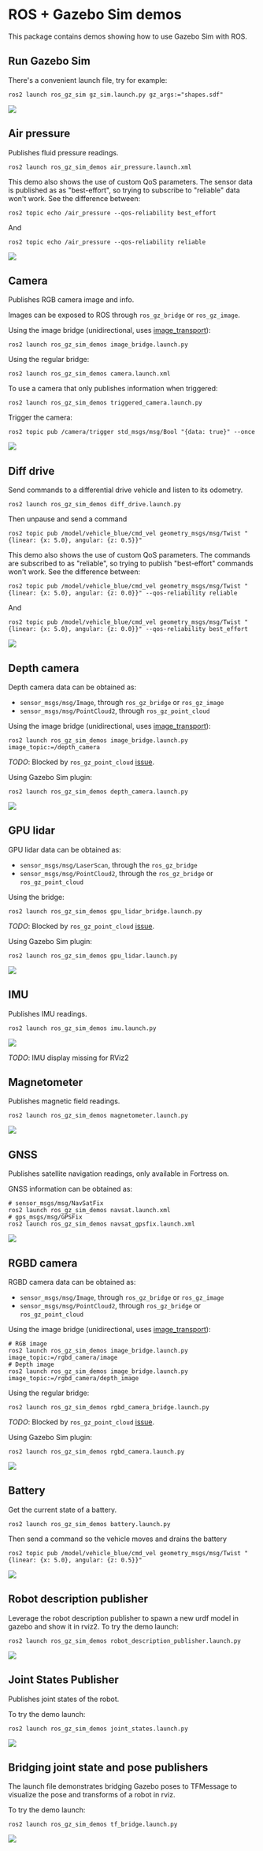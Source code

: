 # ROS + Gazebo Sim demos

This package contains demos showing how to use Gazebo Sim with ROS.

## Run Gazebo Sim

There's a convenient launch file, try for example:

    ros2 launch ros_gz_sim gz_sim.launch.py gz_args:="shapes.sdf"

![](images/shapes_demo.png)

## Air pressure

Publishes fluid pressure readings.

    ros2 launch ros_gz_sim_demos air_pressure.launch.xml

This demo also shows the use of custom QoS parameters. The sensor data is
published as as "best-effort", so trying to subscribe to "reliable" data won't
work. See the difference between:

    ros2 topic echo /air_pressure --qos-reliability best_effort

And

    ros2 topic echo /air_pressure --qos-reliability reliable

![](images/air_pressure_demo.png)

## Camera

Publishes RGB camera image and info.

Images can be exposed to ROS through `ros_gz_bridge` or `ros_gz_image`.

Using the image bridge (unidirectional, uses [image_transport](http://wiki.ros.org/image_transport)):

    ros2 launch ros_gz_sim_demos image_bridge.launch.py

Using the regular bridge:

    ros2 launch ros_gz_sim_demos camera.launch.xml

To use a camera that only publishes information when triggered:

    ros2 launch ros_gz_sim_demos triggered_camera.launch.py

Trigger the camera:

    ros2 topic pub /camera/trigger std_msgs/msg/Bool "{data: true}" --once

![](images/camera_demo.png)

## Diff drive

Send commands to a differential drive vehicle and listen to its odometry.

    ros2 launch ros_gz_sim_demos diff_drive.launch.py

Then unpause and send a command

    ros2 topic pub /model/vehicle_blue/cmd_vel geometry_msgs/msg/Twist "{linear: {x: 5.0}, angular: {z: 0.5}}"

This demo also shows the use of custom QoS parameters. The commands are
subscribed to as "reliable", so trying to publish "best-effort" commands
won't work. See the difference between:

    ros2 topic pub /model/vehicle_blue/cmd_vel geometry_msgs/msg/Twist "{linear: {x: 5.0}, angular: {z: 0.0}}" --qos-reliability reliable

And

    ros2 topic pub /model/vehicle_blue/cmd_vel geometry_msgs/msg/Twist "{linear: {x: 5.0}, angular: {z: 0.0}}" --qos-reliability best_effort

![](images/diff_drive_demo.png)

## Depth camera

Depth camera data can be obtained as:

* `sensor_msgs/msg/Image`, through `ros_gz_bridge` or `ros_gz_image`
* `sensor_msgs/msg/PointCloud2`, through `ros_gz_point_cloud`

Using the image bridge (unidirectional, uses [image_transport](http://wiki.ros.org/image_transport)):

    ros2 launch ros_gz_sim_demos image_bridge.launch.py image_topic:=/depth_camera

*TODO*: Blocked by `ros_gz_point_cloud` [issue](https://github.com/gazebosim/ros_gz/issues/40).

Using Gazebo Sim plugin:

    ros2 launch ros_gz_sim_demos depth_camera.launch.py

![](images/depth_camera_demo.png)

## GPU lidar

GPU lidar data can be obtained as:

* `sensor_msgs/msg/LaserScan`, through the `ros_gz_bridge`
* `sensor_msgs/msg/PointCloud2`, through the `ros_gz_bridge` or `ros_gz_point_cloud`

Using the bridge:

    ros2 launch ros_gz_sim_demos gpu_lidar_bridge.launch.py

*TODO*: Blocked by `ros_gz_point_cloud` [issue](https://github.com/gazebosim/ros_gz/issues/40).

Using Gazebo Sim plugin:

    ros2 launch ros_gz_sim_demos gpu_lidar.launch.py

![](images/gpu_lidar_demo.png)

## IMU

Publishes IMU readings.

    ros2 launch ros_gz_sim_demos imu.launch.py

![](images/imu_demo.png)

*TODO*: IMU display missing for RViz2

## Magnetometer

Publishes magnetic field readings.

    ros2 launch ros_gz_sim_demos magnetometer.launch.py

![](images/magnetometer_demo.png)

## GNSS

Publishes satellite navigation readings, only available in Fortress on.

GNSS information can be obtained as:

    # sensor_msgs/msg/NavSatFix
    ros2 launch ros_gz_sim_demos navsat.launch.xml
    # gps_msgs/msg/GPSFix
    ros2 launch ros_gz_sim_demos navsat_gpsfix.launch.xml

![](images/navsat_demo.png)

## RGBD camera

RGBD camera data can be obtained as:

* `sensor_msgs/msg/Image`, through `ros_gz_bridge` or `ros_gz_image`
* `sensor_msgs/msg/PointCloud2`, through `ros_gz_bridge` or `ros_gz_point_cloud`

Using the image bridge (unidirectional, uses [image_transport](http://wiki.ros.org/image_transport)):

    # RGB image
    ros2 launch ros_gz_sim_demos image_bridge.launch.py image_topic:=/rgbd_camera/image
    # Depth image
    ros2 launch ros_gz_sim_demos image_bridge.launch.py image_topic:=/rgbd_camera/depth_image

Using the regular bridge:

    ros2 launch ros_gz_sim_demos rgbd_camera_bridge.launch.py

*TODO*: Blocked by `ros_gz_point_cloud` [issue](https://github.com/gazebosim/ros_gz/issues/40).

Using Gazebo Sim plugin:

    ros2 launch ros_gz_sim_demos rgbd_camera.launch.py

![](images/rgbd_camera_demo.png)

## Battery

Get the current state of a battery.

    ros2 launch ros_gz_sim_demos battery.launch.py

Then send a command so the vehicle moves and drains the battery

    ros2 topic pub /model/vehicle_blue/cmd_vel geometry_msgs/msg/Twist "{linear: {x: 5.0}, angular: {z: 0.5}}"

![](images/battery_demo.png)

## Robot description publisher

Leverage the robot description publisher to spawn a new urdf model in gazebo and
show it in rviz2.
To try the demo launch:

    ros2 launch ros_gz_sim_demos robot_description_publisher.launch.py

![](images/robot_state_publisher_demo.png)

## Joint States Publisher

Publishes joint states of the robot.

To try the demo launch:

    ros2 launch ros_gz_sim_demos joint_states.launch.py

![](images/joint_states.png)

## Bridging joint state and pose publishers

The launch file demonstrates bridging Gazebo poses to TFMessage to visualize the pose
and transforms of a robot in rviz.

To try the demo launch:

    ros2 launch ros_gz_sim_demos tf_bridge.launch.py

![](images/tf_bridge.gif)
